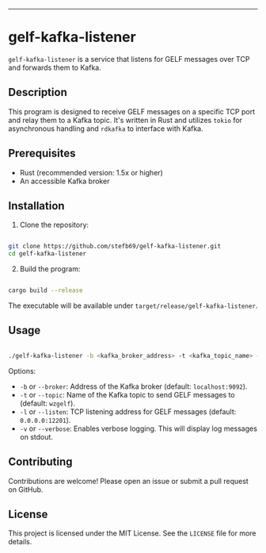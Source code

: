 ---
# gelf-kafka-listener

`gelf-kafka-listener` is a service that listens for GELF messages over TCP and forwards them to Kafka.

## Description
This program is designed to receive GELF messages on a specific TCP port and relay them to a Kafka topic. It's written in Rust and utilizes `tokio` for asynchronous handling and `rdkafka` to interface with Kafka.

## Prerequisites
- Rust (recommended version: 1.5x or higher)
- An accessible Kafka broker

## Installation
1. Clone the repository:

```bash

git clone https://github.com/stefb69/gelf-kafka-listener.git
cd gelf-kafka-listener
```

2. Build the program:

```bash

cargo build --release
```
The executable will be available under `target/release/gelf-kafka-listener`.

## Usage

```bash

./gelf-kafka-listener -b <kafka_broker_address> -t <kafka_topic_name> -l <gelf_listen_address> [-v]
```



Options: 
- `-b` or `--broker`: Address of the Kafka broker (default: `localhost:9092`). 
- `-t` or `--topic`: Name of the Kafka topic to send GELF messages to (default: `wzgelf`). 
- `-l` or `--listen`: TCP listening address for GELF messages (default: `0.0.0.0:12201`). 
- `-v` or `--verbose`: Enables verbose logging. This will display log messages on stdout.

## Contributing

Contributions are welcome! Please open an issue or submit a pull request on GitHub.
## License

This project is licensed under the MIT License. See the `LICENSE` file for more details.